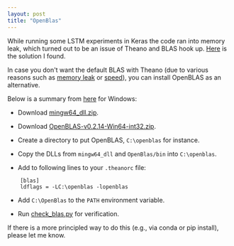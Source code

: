 ```yaml
---
layout: post
title: "OpenBlas"
---
```


While running some LSTM experiments in Keras the code ran into memory leak, which turned out to be an issue of Theano and BLAS hook up.
<a href = "https://github.com/1iyiwei/pyml/blob/master/code/ch13/install.md#openblas">Here</a> is the solution I found.

In case you don't want the default BLAS with Theano (due to various reasons such as [memory leak](https://github.com/fchollet/keras/issues/5935) or [speed](http://ankivil.com/making-theano-faster-with-cudnn-and-cnmem-on-windows-10/)), you can install OpenBLAS as an alternative.

Below is a summary from [here](http://ankivil.com/making-theano-faster-with-cudnn-and-cnmem-on-windows-10/) for Windows:

* Download [mingw64_dll.zip](http://sourceforge.net/projects/openblas/files/v0.2.14/mingw64_dll.zip/download).

* Download [OpenBLAS-v0.2.14-Win64-int32.zip](http://sourceforge.net/projects/openblas/files/v0.2.14/OpenBLAS-v0.2.14-Win64-int32.zip/download).

* Create a directory to put OpenBLAS, `C:\openblas` for instance.

* Copy the DLLs from `mingw64_dll` and `OpenBlas/bin` into `C:\openblas`.

* Add to following lines to your `.theanorc` file:
```
    [blas]
    ldflags = -LC:\openblas -lopenblas
``` 

* Add `C:\OpenBlas` to the `PATH` environment variable.

* Run [check_blas.py](check_blas.py) for verification.

If there is a more principled way to do this (e.g., via conda or pip install), please let me know.
